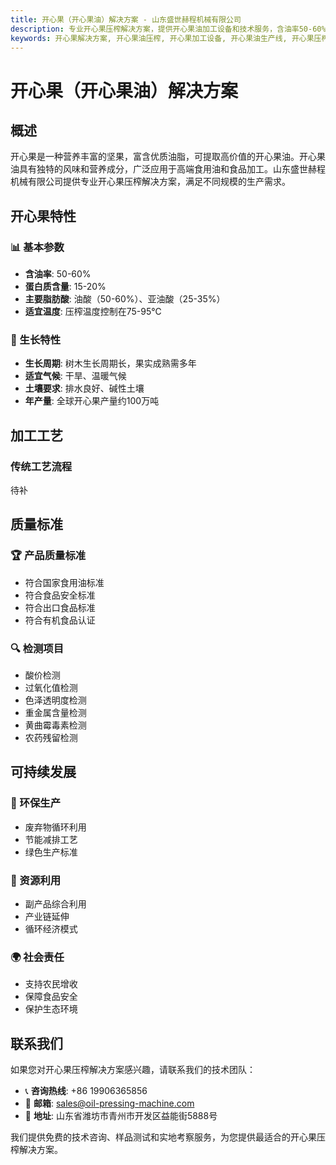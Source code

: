 ```yaml
---
title: 开心果（开心果油）解决方案 - 山东盛世赫程机械有限公司
description: 专业开心果压榨解决方案，提供开心果油加工设备和技术服务，含油率50-60%，富含油酸，满足高端食用油和营养保健品需求。
keywords: 开心果解决方案, 开心果油压榨, 开心果加工设备, 开心果油生产线, 开心果压榨工艺, 开心果压榨机, 开心果油提取, 开心果油料加工, 开心果油压榨设备, 开心果油生产设备
---
```


# 开心果（开心果油）解决方案

## 概述

开心果是一种营养丰富的坚果，富含优质油脂，可提取高价值的开心果油。开心果油具有独特的风味和营养成分，广泛应用于高端食用油和食品加工。山东盛世赫程机械有限公司提供专业开心果压榨解决方案，满足不同规模的生产需求。

## 开心果特性

### 📊 基本参数
- **含油率**: 50-60%
- **蛋白质含量**: 15-20%
- **主要脂肪酸**: 油酸（50-60%）、亚油酸（25-35%）
- **适宜温度**: 压榨温度控制在75-95℃

### 🌱 生长特性
- **生长周期**: 树木生长周期长，果实成熟需多年
- **适宜气候**: 干旱、温暖气候
- **土壤要求**: 排水良好、碱性土壤
- **年产量**: 全球开心果产量约100万吨

## 加工工艺

### 传统工艺流程
待补

## 质量标准

### 🏆 产品质量标准
- 符合国家食用油标准
- 符合食品安全标准
- 符合出口食品标准
- 符合有机食品认证

### 🔍 检测项目
- 酸价检测
- 过氧化值检测
- 色泽透明度检测
- 重金属含量检测
- 黄曲霉毒素检测
- 农药残留检测

## 可持续发展

### 🌱 环保生产
- 废弃物循环利用
- 节能减排工艺
- 绿色生产标准

### 🔄 资源利用
- 副产品综合利用
- 产业链延伸
- 循环经济模式

### 🌍 社会责任
- 支持农民增收
- 保障食品安全
- 保护生态环境

## 联系我们

如果您对开心果压榨解决方案感兴趣，请联系我们的技术团队：

- 📞 **咨询热线**: +86 19906365856
- 📧 **邮箱**: sales@oil-pressing-machine.com
- 📍 **地址**: 山东省潍坊市青州市开发区益能街5888号

我们提供免费的技术咨询、样品测试和实地考察服务，为您提供最适合的开心果压榨解决方案。